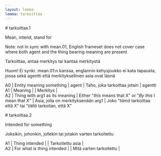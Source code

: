 ```yaml
---
layout: lemma
lemma: tarkoittaa
---
```


<div class="sense">
# <span class="sensename">tarkoittaa.1</span>

<span class="description">Mean, intend, stand for</span>

Note: not in sync with mean.01, English frameset does not cover case where both agent and the thing bearing meaning are present

<span class="description">Tarkoittaa, antaa merkitys tai kantaa merkitystä</span>

Huom! Ei synkr. mean.01:n kanssa, englannin kehysjoukko ei kata tapausta, jossa sekä agentti että merkityksellinen asia ovat läsnä

A0 | Entity meaning something | agent | Taho, joka tarkoittaa jotain | agentti
A1 | Meaning |   | Merkitys |  
A2 | Thing with arg1 as its meaning | Either "*this* means that X" or "*By this* I mean that X" | Asia, jolla on merkityksenään arg1 | Joko "*tämä* tarkoittaa että X" tai "*tällä* tarkoitan, että X"

</div>

<div class="sense">
# <span class="sensename">tarkoittaa.2</span>

<span class="description">Intended for something</span>

<span class="description">Joksikin, johonkin, jollekin tai jotakin varten tarkoitettu</span>

A1 | Thing intended |   | Tarkoitettu asia |  
A2 | For what is thing intended |   | Mitä varten tarkoitettu |  

</div>

